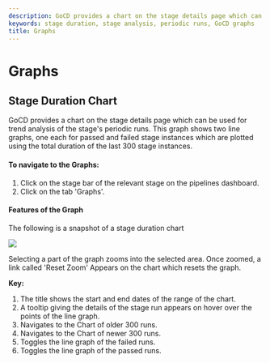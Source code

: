 ```yaml
---
description: GoCD provides a chart on the stage details page which can be used for trend analysis of the stage's periodic runs.
keywords: stage duration, stage analysis, periodic runs, GoCD graphs
title: Graphs
---
```


# Graphs

## Stage Duration Chart

GoCD provides a chart on the stage details page which can be used for trend analysis of the stage's periodic runs. This graph shows two line graphs, one each for passed and failed stage instances which are plotted using the total duration of the last 300 stage instances.

#### To navigate to the Graphs:

1. Click on the stage bar of the relevant stage on the pipelines dashboard.
2. Click on the tab 'Graphs'.

#### Features of the Graph

The following is a snapshot of a stage duration chart

![](../images/stage_duration_graph.png)

Selecting a part of the graph zooms into the selected area. Once zoomed, a link called 'Reset Zoom' Appears on the chart which resets the graph.

**Key:**

1. The title shows the start and end dates of the range of the chart.
2. A tooltip giving the details of the stage run appears on hover over the points of the line graph.
3. Navigates to the Chart of older 300 runs.
4. Navigates to the Chart of newer 300 runs.
5. Toggles the line graph of the failed runs.
6. Toggles the line graph of the passed runs.
